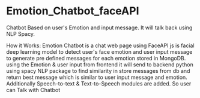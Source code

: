 # Emotion_Chatbot_faceAPI
Chatbot Based on user's Emotion and input message. It will talk back using NLP Spacy.

How it Works:
Emotion Chatbot is a chat web page using FaceAPI js is facial deep learning model to detect user's face emotion and user input message to generate pre defined messages for each emotion stored in MongoDB. using the Emotion & user input from frontend it will send to backend python using spacy NLP package to find similarity in store messages from db and return best message which is similar to user input message and emotion. Additionally Speech-to-text & Text-to-Speech modules are added. So user can Talk with Chatbot

